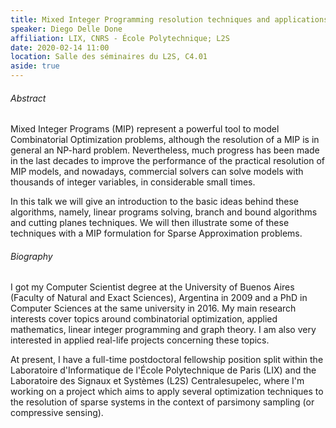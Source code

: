 ```yaml
---
title: Mixed Integer Programming resolution techniques and applications to Sparse Approximation problems
speaker: Diego Delle Done
affiliation: LIX, CNRS - École Polytechnique; L2S
date: 2020-02-14 11:00
location: Salle des séminaires du L2S, C4.01
aside: true
---
```


###### Abstract
Mixed Integer Programs (MIP) represent a powerful tool to model Combinatorial
Optimization problems, although the resolution of a MIP is in general an NP-hard
problem. Nevertheless, much progress has been made in the last decades to
improve the performance of the practical resolution of MIP models, and nowadays,
commercial solvers can solve models with thousands of integer variables, in
considerable small times.

In this talk we will give an introduction to the basic ideas behind these
algorithms, namely, linear programs solving, branch and bound algorithms and
cutting planes techniques. We will then illustrate some of these techniques with
a MIP formulation for Sparse Approximation problems.

###### Biography
I got my Computer Scientist degree at the University of Buenos Aires (Faculty of
Natural and Exact Sciences), Argentina in 2009 and a PhD in Computer Sciences at
the same university in 2016. My main research interests cover topics around
combinatorial optimization, applied mathematics, linear integer programming and
graph theory. I am also very interested in applied real-life projects concerning
these topics.

At present, I have a full-time postdoctoral fellowship position split within the
Laboratoire d'Informatique de l'École Polytechnique de Paris (LIX) and the
Laboratoire des Signaux et Systèmes (L2S) Centralesupelec, where I'm working on
a project which aims to apply several optimization techniques to the resolution
of sparse systems in the context of parsimony sampling (or compressive sensing).
